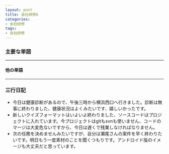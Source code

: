 ```yaml
---
layout: post
title: 会社研修6
categories:
- 会社研修
tags:
- 会社研修
---
```


### 主要な単語

---
#### 他の単語

---

### 三行日記

* 今日は健康診断があるので、午後三時から横浜西口へ行きました。診断は無事に終わりました、健康状況はよくみたいです、嬉しいかったです。
* 新しいクイズフォーマットはいよいよ終わりました、ソースコードはプロジェクトに入れています。今プロジェクトはgitもsvnも使いません、コードのマージは大変危ないですから、今日は遅くで残業しなければなりません。
* 次の任務を決めませんみたいですが、自分は瀬尾さんの案件を早く終わりたいです。明日もう一度素材のことを聞くつもりです。アンドロイド版のイメージも大丈夫だと思っています。




